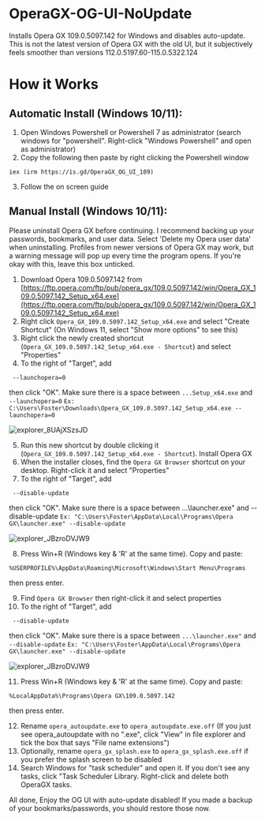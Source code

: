 # OperaGX-OG-UI-NoUpdate
Installs Opera GX 109.0.5097.142 for Windows and disables auto-update. This is not the latest version of Opera GX with the old UI, but it subjectively feels smoother than versions 112.0.5197.60-115.0.5322.124 

# How it Works
## Automatic Install (Windows 10/11):
1. Open Windows Powershell or Powershell 7 as administrator (search windows for "powershell". Right-click "Windows Powershell" and open as administrator)
2. Copy the following then paste by right clicking the Powershell window
  ```
  iex (irm https://is.gd/OperaGX_OG_UI_109)
  ```
3. Follow the on screen guide

## Manual Install (Windows 10/11):
  Please uninstall Opera GX before continuing. I recommend backing up your passwords, bookmarks, and user data. Select 'Delete my Opera user data' when uninstalling. Profiles from newer versions of Opera GX may work, but a warning message will pop up every time the   program opens. If you're okay with this, leave this box unticked.
  
 1. Download Opera 109.0.5097.142 from [https://ftp.opera.com/ftp/pub/opera_gx/109.0.5097.142/win/Opera_GX_109.0.5097.142_Setup_x64.exe](https://ftp.opera.com/ftp/pub/opera_gx/109.0.5097.142/win/Opera_GX_109.0.5097.142_Setup_x64.exe)
 2. Right click `Opera_GX_109.0.5097.142_Setup_x64.exe` and select "Create Shortcut" (On Windows 11, select "Show more options" to see this)
 3. Right click the newly created shortcut (`Opera_GX_109.0.5097.142_Setup_x64.exe - Shortcut`) and select "Properties"
 4. To the right of "Target", add
  ```
   --launchopera=0
  ```
  then click "OK". Make sure there is a space between `...Setup_x64.exe` and `--launchopera=0`
  `Ex: C:\Users\Foster\Downloads\Opera_GX_109.0.5097.142_Setup_x64.exe --launchopera=0`
  
  ![explorer_8UAjXSzsJD](https://github.com/user-attachments/assets/f6f149bf-f10e-468a-81b0-7a4a30cc0551)
  
  5. Run this new shortcut by double clicking it (`Opera_GX_109.0.5097.142_Setup_x64.exe - Shortcut`). Install Opera GX
  6. When the installer closes, find the `Opera GX Browser` shortcut on your desktop. Right-click it and select "Properties"
  7. To the right of "Target", add 
  ```
   --disable-update
  ```
  then click "OK". Make sure there is a space between ...\launcher.exe" and --disable-update
 `Ex: "C:\Users\Foster\AppData\Local\Programs\Opera GX\launcher.exe" --disable-update`
  
  ![explorer_JBzroDVJW9](https://github.com/user-attachments/assets/4eff7e85-d182-45d3-bfe9-191086803f57)
  
  8. Press Win+R (Windows key & 'R' at the same time). Copy and paste:
  ```
  %USERPROFILE%\AppData\Roaming\Microsoft\Windows\Start Menu\Programs
  ```
  then press enter.
  
  9. Find `Opera GX Browser` then right-click it and select properties
  10. To the right of "Target", add 
  ```
   --disable-update
  ```
  then click "OK". Make sure there is a space between `...\launcher.exe"` and `--disable-update`
  `Ex: "C:\Users\Foster\AppData\Local\Programs\Opera GX\launcher.exe" --disable-update`
  
  ![explorer_JBzroDVJW9](https://github.com/user-attachments/assets/4eff7e85-d182-45d3-bfe9-191086803f57)
  
  11. Press Win+R (Windows key & 'R' at the same time). Copy and paste:
  ```
  %LocalAppData%\Programs\Opera GX\109.0.5097.142
  ```
  then press enter.
  
  12. Rename `opera_autoupdate.exe` to `opera_autoupdate.exe.off` (If you just see opera_autoupdate with no ".exe", click "View" in file explorer and tick the box that says "File name extensions")
  13. Optionally, rename `opera_gx_splash.exe` to `opera_gx_splash.exe.off` if you prefer the splash screen to be disabled
  14. Search Windows for "task scheduler" and open it. If you don't see any tasks, click "Task Scheduler Library. Right-click and delete both OperaGX tasks.

  All done, Enjoy the OG UI with auto-update disabled! If you made a backup of your bookmarks/passwords, you should restore those now.
